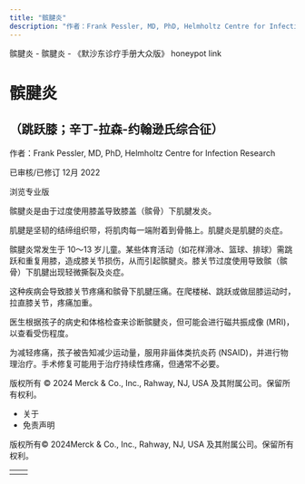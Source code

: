 ```yaml
---
title: "髌腱炎"
description: "作者：Frank Pessler, MD, PhD, Helmholtz Centre for Infection Research"
---
```


﻿髌腱炎 \- 髌腱炎 \- 《默沙东诊疗手册大众版》 honeypot link

# 髌腱炎

## （跳跃膝；辛丁-拉森-约翰逊氏综合征）

作者：Frank Pessler, MD, PhD, Helmholtz Centre for Infection Research

已审核/已修订 12月 2022

浏览专业版

髌腱炎是由于过度使用膝盖导致膝盖（髌骨）下肌腱发炎。

肌腱是坚韧的结缔组织带，将肌肉每一端附着到骨骼上。肌腱炎是肌腱的炎症。

髌腱炎常发生于 10～13 岁儿童。某些体育活动（如花样滑冰、篮球、排球）需跳跃和重复用膝，造成膝关节损伤，从而引起髌腱炎。膝关节过度使用导致髌（髌骨）下肌腱出现轻微撕裂及炎症。

这种疾病会导致膝关节疼痛和髌骨下肌腱压痛。在爬楼梯、跳跃或做屈膝运动时，拉直膝关节，疼痛加重。

医生根据孩子的病史和体格检查来诊断髌腱炎，但可能会进行磁共振成像 (MRI)，以查看受伤程度。

为减轻疼痛，孩子被告知减少运动量，服用非甾体类抗炎药 (NSAID)，并进行物理治疗。手术修复可能用于治疗持续性疼痛，但通常不必要。



版权所有 © 2024
Merck & Co., Inc., Rahway, NJ, USA 及其附属公司。保留所有权利。

- 关于
- 免责声明

版权所有© 2024Merck & Co., Inc., Rahway, NJ, USA 及其附属公司。保留所有权利。

|     |     |
| --- | --- |
|  |  |